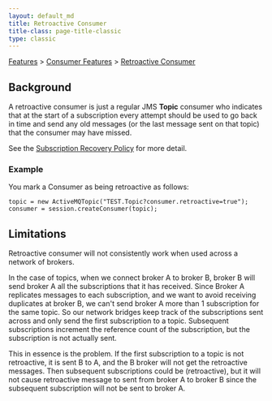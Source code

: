 ```yaml
---
layout: default_md
title: Retroactive Consumer 
title-class: page-title-classic
type: classic
---
```


[Features](features) > [Consumer Features](consumer-features) > [Retroactive Consumer](retroactive-consumer)


Background
----------

A retroactive consumer is just a regular JMS **Topic** consumer who indicates that at the start of a subscription every attempt should be used to go back in time and send any old messages (or the last message sent on that topic) that the consumer may have missed.

See the [Subscription Recovery Policy](subscription-recovery-policy) for more detail.

### Example

You mark a Consumer as being retroactive as follows:
```
topic = new ActiveMQTopic("TEST.Topic?consumer.retroactive=true");
consumer = session.createConsumer(topic);
```

Limitations
-----------

Retroactive consumer will not consistently work when used across a network of brokers.

In the case of topics, when we connect broker A to broker B, broker B will send broker A all the subscriptions that it has received. Since Broker A replicates messages to each subscription, and we want to avoid receiving duplicates at broker B, we can't send broker A more than 1 subscription for the same topic. So our network bridges keep track of the subscriptions sent across and only send the first subscription to a topic. Subsequent subscriptions increment the reference count of the subscription, but the subscription is not actually sent.

This in essence is the problem. If the first subscription to a topic is not retroactive, it is sent B to A, and the B broker will not get the retroactive messages. Then subsequent subscriptions could be (retroactive), but it will not cause retroactive message to sent from broker A to broker B since the subsequent subscription will not be sent to broker A.

